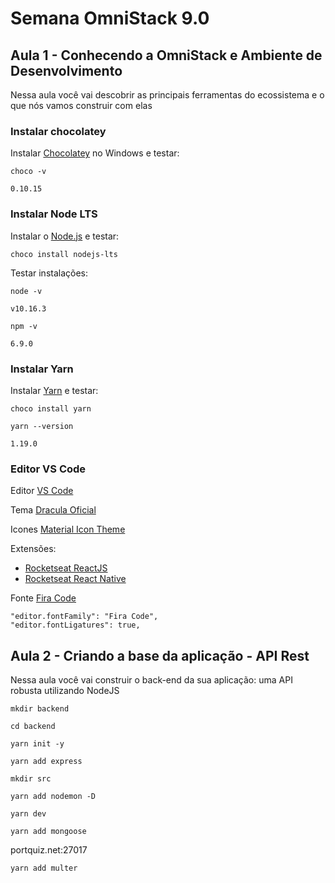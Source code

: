 # Semana OmniStack 9.0

## Aula 1 - Conhecendo a OmniStack e Ambiente de Desenvolvimento

Nessa aula você vai descobrir as principais ferramentas do ecossistema e o que nós vamos construir com elas

### Instalar chocolatey

Instalar [Chocolatey](https://chocolatey.org/install) no Windows e testar:

    choco -v

    0.10.15

### Instalar Node LTS

Instalar o [Node.js](https://nodejs.org/en/download/package-manager/) e testar:

    choco install nodejs-lts

Testar instalações:

    node -v

    v10.16.3

    npm -v

    6.9.0

### Instalar Yarn

Instalar [Yarn](https://yarnpkg.com/en/docs/install) e testar:

    choco install yarn

    yarn --version

    1.19.0

### Editor VS Code

Editor [VS Code](https://code.visualstudio.com/)

Tema [Dracula Oficial](https://marketplace.visualstudio.com/items?itemName=dracula-theme.theme-dracula)

Icones [Material Icon Theme](https://marketplace.visualstudio.com/items?itemName=PKief.material-icon-theme)

Extensões:
- [Rocketseat ReactJS](https://marketplace.visualstudio.com/items?itemName=rocketseat.RocketseatReactJS)
- [Rocketseat React Native](https://marketplace.visualstudio.com/items?itemName=rocketseat.RocketseatReactNative)

Fonte [Fira Code](https://github.com/tonsky/FiraCode)

    "editor.fontFamily": "Fira Code",
    "editor.fontLigatures": true,

## Aula 2 - Criando a base da aplicação - API Rest

Nessa aula você vai construir o back-end da sua aplicação: uma API robusta utilizando NodeJS

    mkdir backend

    cd backend

    yarn init -y

    yarn add express

    mkdir src

    yarn add nodemon -D

    yarn dev

    yarn add mongoose

portquiz.net:27017

    yarn add multer